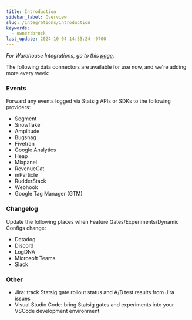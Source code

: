 ```yaml
---
title: Introduction
sidebar_label: Overview
slug: /integrations/introduction
keywords:
  - owner:brock
last_update: 2024-10-04 14:35:24 -0700
---
```


_For Warehouse Integrations, go to this [page](/data-warehouse-ingestion/introduction)._

The following data connectors are available for use now, and we're adding more every week:

### Events
Forward any events logged via Statsig APIs or SDKs to the following providers:
- Segment
- Snowflake
- Amplitude
- Bugsnag
- Fivetran
- Google Analytics
- Heap
- Mixpanel
- RevenueCat
- mParticle
- RudderStack
- Webhook
- Google Tag Manager (GTM)

### Changelog
Update the following places when Feature Gates/Experiments/Dynamic Configs change:
- Datadog
- Discord
- LogDNA
- Microsoft Teams
- Slack

### Other
- Jira: track Statsig gate rollout status and A/B test results from Jira issues
- Visual Studio Code: bring Statsig gates and experiments into your VSCode development environment
